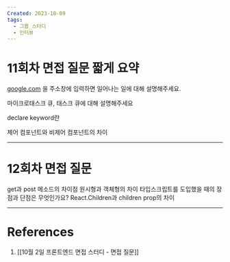 ```yaml
---
Created: 2023-10-09
tags:
  - 그룹_스터디
  - 인터뷰
---
```

# 11회차 면접 질문 짧게 요약

[google.com](http://google.com/) 을 주소창에 입력하면 일어나는 일에 대해 설명해주세요.

마이크로태스크 큐, 태스크 큐에 대해 설명해주세요

declare keyword란

제어 컴포넌트와 비제어 컴포넌트의 차이

---
# 12회차 면접 질문 
get과 post 메소드의 차이점
원시형과 객체형의 차이
타입스크립트를 도입했을 때의 장점과 단점은 무엇인가요?
React.Children과 children prop의 차이

---
# References
1. [[10월 2일 프론트엔드 면접 스터디 - 면접 질문]]
